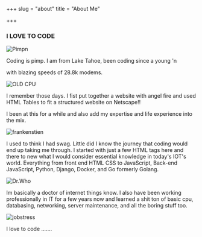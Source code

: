 +++
slug = "about"
title = "About Me"

+++
### I LOVE TO CODE

![Pimpn](https://rlv.zcache.com/pimpin_ho_sale_poster-r6a3cf85f43234f4f8918e0a694277b7d_wvy_8byvr_307.jpg "Code Pimpn")

Coding is pimp. I am from Lake Tahoe, been coding since a young 'n 

with blazing speeds of 28.8k modems.

![OLD CPU](https://i.ytimg.com/vi/9A_87McOp54/maxresdefault.jpg "What about bakery.net :)")

I remember those days. I fist put together a website with angel fire and used HTML Tables to fit a structured website on Netscape!!

I been at this for a while and also add my expertise and life experience into the mix.

![frankenstien](https://i.ytimg.com/vi/FwWOt-gYarg/maxresdefault.jpg "Im a little bit of everything!")

I used to think I had swag. Little did I know the journey that coding would end up taking me through. I started with just a few HTML tags here and there to new what I would consider essential knowledge in today's IOT's world. Everything from front end HTML CSS to JavaScript, Back-end JavaScript, Python, Django, Docker, and Go formerly Golang. 

![Dr.Who](https://i.ytimg.com/vi/MAYeJgRfhV4/maxresdefault.jpg "I feel like this guy")

Im basically a doctor of internet things know. I also have been working professionally in IT for a few years now and learned a shit ton of basic cpu, databasing, networking, server maintenance, and all the boring stuff too.

![jobstress](https://i.ytimg.com/vi/Zib2jAuMw_0/hqdefault.jpg "Took me 10 hours to write that fuckn report IQUIT!!")

I love to code .......